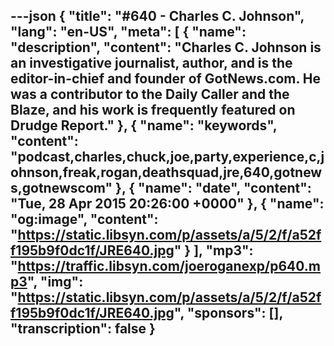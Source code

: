 ---json
{
  "title": "#640 - Charles C. Johnson",
  "lang": "en-US",
  "meta": [
    {
      "name": "description",
      "content": "Charles C. Johnson is an investigative journalist, author, and is the editor-in-chief and founder of GotNews.com. He was a contributor to the Daily Caller and the Blaze, and his work is frequently featured on Drudge Report."
    },
    {
      "name": "keywords",
      "content": "podcast,charles,chuck,joe,party,experience,c,johnson,freak,rogan,deathsquad,jre,640,gotnews,gotnewscom"
    },
    {
      "name": "date",
      "content": "Tue, 28 Apr 2015 20:26:00 +0000"
    },
    {
      "name": "og:image",
      "content": "https://static.libsyn.com/p/assets/a/5/2/f/a52ff195b9f0dc1f/JRE640.jpg"
    }
  ],
  "mp3": "https://traffic.libsyn.com/joeroganexp/p640.mp3",
  "img": "https://static.libsyn.com/p/assets/a/5/2/f/a52ff195b9f0dc1f/JRE640.jpg",
  "sponsors": [],
  "transcription": false
}
---
<episode-header />

<timemark seconds="0" />

<transcribe-call-to-action />

<episode-footer />